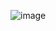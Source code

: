 ![image](https://user-images.githubusercontent.com/114725034/206449507-52c0a5c2-a228-4f4c-8677-56805849de71.png)

